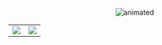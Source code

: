 <p align="center">
  <img src="/assets/sleep.gif.gif" alt="animated" />
</p>

<!-- <p align="center">
    <a href="https://www.linkedin.com/in/kristories"><img src="https://img.shields.io/badge/linkedin-%230077B5.svg?&style=for-the-badge&logo=linkedin&logoColor=white" height=25></a>
    <a href="https://stackoverflow.com/users/984422/wahyu-kristianto"><img src="https://img.shields.io/stackexchange/stackoverflow/r/984422?&style=for-the-badge&logo=stackoverflow&logoColor=white&color=f3862e" height=25></a>
</p> -->

<table>
    <tr>
        <td>
            <a href="#">
                <img src="https://github-readme-stats.vercel.app/api?username=Kristories&&show_icons=true&theme=graywhite&count_private=true&hide_border=true&include_all_commits=true&custom_title=Statistics&icon_color=aaaaaa" />
            </a>
        </td>
        <td>
            <a href="#">
                <img src="https://github-readme-stats.vercel.app/api/top-langs/?username=Kristories&theme=graywhite&hide=css%2Chtml&layout=compact&langs_count=10&hide_border=true&card_width=445" />
            </a>
        </td>
    </tr>
</table>

